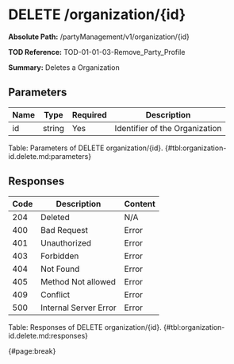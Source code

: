 <!--
    ATTENTION: This file was generated via gradle!
               Do NOT manually edit this file! Any such changes will be overwritten!
-->

# DELETE /organization/{id}

**Absolute Path:** /partyManagement/v1/organization/{id}

**TOD Reference:** TOD-01-01-03-Remove_Party_Profile

**Summary:** Deletes a Organization

## Parameters

| Name | Type | Required | Description |
| ------ | ------ | --- | ------------ |
| id | string | Yes | Identifier of the Organization |

Table: Parameters of DELETE organization/{id}. {#tbl:organization-id.delete.md:parameters}

## Responses

| Code | Description | Content |
|------|-------------|---------|
| 204 | Deleted | N/A |
| 400 | Bad Request | Error |
| 401 | Unauthorized | Error |
| 403 | Forbidden | Error |
| 404 | Not Found | Error |
| 405 | Method Not allowed | Error |
| 409 | Conflict | Error |
| 500 | Internal Server Error | Error |

Table: Responses of DELETE organization/{id}. {#tbl:organization-id.delete.md:responses}

{#page:break}
